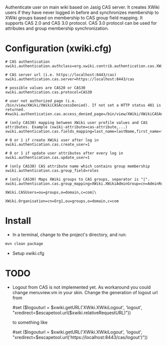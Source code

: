 Authenticate user on main wiki based on Jasig CAS server. It creates XWiki users if they have never logged in before and synchronizes membership to XWiki groups based on membership to CAS group field mapping. It supports CAS 2.0 and CAS 3.0 protocol. CAS 3.0 protocol can be used for attributes and group membership synchronization.

# Configuration (xwiki.cfg)

	# CAS authentication
	xwiki.authentication.authclass=org.xwiki.contrib.authentication.cas.XWikiCASAuthenticator

	# CAS server url (i.e. https://localhost:8443/cas)
	xwiki.authentication.cas.server=https://localhost:8443/cas

	# possible values are CAS20 or CAS30
	xwiki.authentication.cas.protocol=CAS30

	# user not authorized page (i.e. /bin/view/XWiki/XWikiCASAccessDenied). If not set a HTTP status 401 is returned.
	#xwiki.authentication.cas.access_denied_page=/bin/view/XWiki/XWikiCASAuthFailed

	# (only CAS30) mapping between XWiki user profile values and CAS attributes. Example (xwiki-attribute=cas-attribute,...)
	xwiki.authentication.cas.fields_mapping=last_name=lastName,first_name=firstName,email=email

	# 0 or 1 if create XWiki user after log in
	xwiki.authentication.cas.create_user=1

	# 0 or 1 if update user attributes after every log in
	xwiki.authentication.cas.update_user=1

	# (only CAS30) CAS attribute name which contains group membership
	xwiki.authentication.cas.group_field=roles

	# (only CAS30) Maps XWiki groups to CAS groups, separator is "|".
	xwiki.authentication.cas.group_mapping=XWiki.XWikiAdminGroup=cn=AdminRole,ou=groups,o=domain,c=com|\
                                         XWiki.CASUsers=ou=groups,o=domain,c=com|\
                                         XWiki.Organisation=cn=Org1,ou=groups,o=domain,c=com

# Install

* In a terminal, change to the project's directory, and run:
```bash
mvn clean package
```
* Setup xwiki.cfg

# TODO

* Logout from CAS is not implemented yet. As workaround you could change menuview.vm in your skin. Change the generation of logout url from
	
	\#set ($logouturl = $xwiki.getURL('XWiki.XWikiLogout', 'logout', "xredirect=$escapetool.url($xwiki.relativeRequestURL)"))
	
	to something like
	
	\#set ($logouturl = $xwiki.getURL('XWiki.XWikiLogout', 'logout', "xredirect=$escapetool.url('https://localhost:8443/cas/logout')"))

